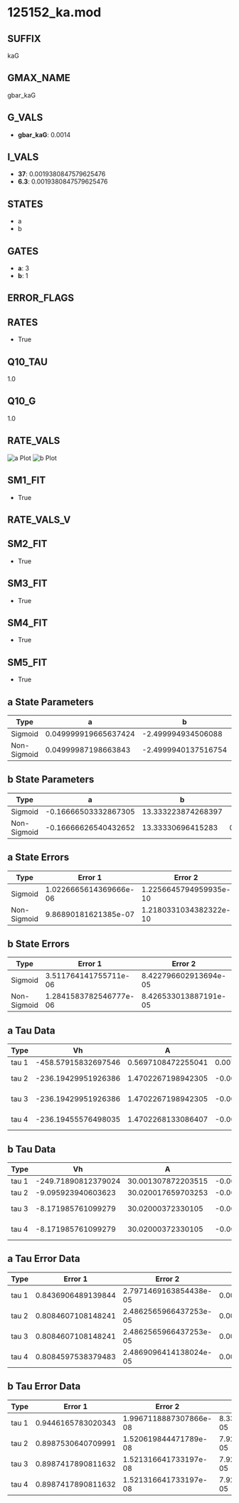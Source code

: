 # 125152_ka.mod

## SUFFIX

kaG

## GMAX_NAME

gbar_kaG

## G_VALS

- **gbar_kaG**: 0.0014

## I_VALS

- **37**: 0.0019380847579625476
- **6.3**: 0.0019380847579625476

## STATES

- a
- b

## GATES

- **a**: 3
- **b**: 1

## ERROR_FLAGS


## RATES

- True

## Q10_TAU

1.0

## Q10_G

1.0

## RATE_VALS

![a Plot](/Users/pbozelos/Dropbox/icg-Chai-Panos/supermodels/output_markdown_files/K/125152_ka.mod/images/a.png)
![b Plot](/Users/pbozelos/Dropbox/icg-Chai-Panos/supermodels/output_markdown_files/K/125152_ka.mod/images/b.png)

## SM1_FIT

- True

## RATE_VALS_V

## SM2_FIT

- True

## SM3_FIT

- True

## SM4_FIT

- True

## SM5_FIT

- True

## a State Parameters

| Type | a | b | c | d |
| --- | --- | --- | --- | --- |
| Sigmoid | 0.049999919665637424 | -2.499994934506088 |
| Non-Sigmoid | 0.04999987198663843 | -2.4999940137516754 | 1.0000007701705829 | -6.834057380360239e-07 |

## b State Parameters

| Type | a | b | c | d |
| --- | --- | --- | --- | --- |
| Sigmoid | -0.16666503332867305 | 13.333223874268397 |
| Non-Sigmoid | -0.16666626540432652 | 13.33330696415283 | 0.9999945548265625 | -5.016306453570602e-08 |

## a State Errors

| Type | Error 1 | Error 2 | Error 3 |
| --- | --- | --- | --- |
| Sigmoid | 1.0226665614369666e-06 | 1.2256645794959935e-10 | 4.0012205222432015e-07 |
| Non-Sigmoid | 9.86890181621385e-07 | 1.2180331034382322e-10 | 3.8612441208161997e-07 |

## b State Errors

| Type | Error 1 | Error 2 | Error 3 |
| --- | --- | --- | --- |
| Sigmoid | 3.511764141755711e-06 | 8.422796602913694e-05 | 3.274863341138695e-06 |
| Non-Sigmoid | 1.2841583782546777e-06 | 8.426533013887191e-05 | 1.1975300810093255e-06 |

## a Tau Data

| Type | Vh | A | b1 | b2 | c1 | c2 | d1 | d2 | e1 | e2 |
| --- | --- | --- | --- | --- | --- | --- | --- | --- | --- | --- |
| tau 1 | -458.57915832697546 | 0.5697108472255041 | 0.007605220228864016 | 0.00017887593549233485 |
| tau 2 | -236.19429951926386 | 1.4702267198942305 | -0.006353442034760228 | 5.104512148332609e-05 | 0.0063558890967485675 | -9.655637476190018e-06 |
| tau 3 | -236.19429951926386 | 1.4702267198942305 | -0.006353442034760228 | 5.104512148332609e-05 | 0.0 | 0.0063558890967485675 | -9.655637476190018e-06 | 0.0 |
| tau 4 | -236.19455576498035 | 1.4702268133086407 | -0.006353440359270947 | 5.10451310407947e-05 | 2.151748837885058e-14 | -7.444701383965683e-15 | 0.006355888740834865 | -9.655638952457736e-06 | -3.0560061129789435e-14 | 1.1055974192181372e-15 |

## b Tau Data

| Type | Vh | A | b1 | b2 | c1 | c2 | d1 | d2 | e1 | e2 |
| --- | --- | --- | --- | --- | --- | --- | --- | --- | --- | --- |
| tau 1 | -249.71890812379024 | 30.001307872203515 | -0.00013019043822503726 | -0.0001398702666255151 |
| tau 2 | -9.095923940603623 | 30.020017659703253 | -0.00011590726866446485 | 1.9114240071829926e-06 | -0.00011484069226800104 | 1.8943333368992405e-06 |
| tau 3 | -8.171985761099279 | 30.02000372330105 | -0.0001159107423517178 | 1.9122286739868643e-06 | 8.976426117469185e-11 | -0.00011484459506409172 | 1.8940649794195023e-06 | 9.956701668800547e-11 |
| tau 4 | -8.171985761099279 | 30.02000372330105 | -0.0001159107423517178 | 1.9122286739868643e-06 | 8.976426117469185e-11 | 0.0 | -0.00011484459506409172 | 1.8940649794195023e-06 | 9.956701668800547e-11 | 0.0 |

## a Tau Error Data

| Type | Error 1 | Error 2 | Error 3 |
| --- | --- | --- | --- |
| tau 1 | 0.8436906489139844 | 2.7971469163854438e-05 | 0.0051273266109102475 |
| tau 2 | 0.8084607108148241 | 2.4862565966437253e-05 | 0.0049132251516264885 |
| tau 3 | 0.8084607108148241 | 2.4862565966437253e-05 | 0.0049132251516264885 |
| tau 4 | 0.8084597538379483 | 2.4869096414138024e-05 | 0.004913219335830134 |

## b Tau Error Data

| Type | Error 1 | Error 2 | Error 3 |
| --- | --- | --- | --- |
| tau 1 | 0.9446165783020343 | 1.9967118887307866e-08 | 8.334381073846356e-05 |
| tau 2 | 0.8987530640709991 | 1.520619844471789e-08 | 7.92972587959356e-05 |
| tau 3 | 0.8987417890811632 | 1.521316641733197e-08 | 7.929626400012052e-05 |
| tau 4 | 0.8987417890811632 | 1.521316641733197e-08 | 7.929626400012052e-05 |

